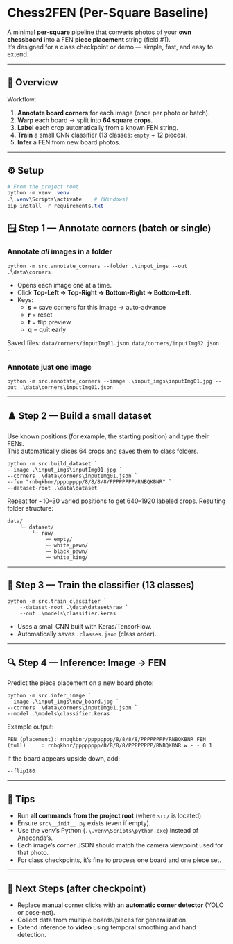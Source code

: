 # Chess2FEN (Per-Square Baseline)

A minimal **per-square** pipeline that converts photos of your **own chessboard** into a FEN **piece placement** string (field #1).  
It’s designed for a class checkpoint or demo — simple, fast, and easy to extend.

---

## 🧠 Overview

Workflow:

1. **Annotate board corners** for each image (once per photo or batch).
2. **Warp** each board → split into **64 square crops**.
3. **Label** each crop automatically from a known FEN string.
4. **Train** a small CNN classifier (13 classes: `empty` + 12 pieces).
5. **Infer** a FEN from new board photos.

---

## ⚙️ Setup

```powershell
# From the project root
python -m venv .venv
.\.venv\Scripts\activate    # (Windows)
pip install -r requirements.txt
```

## 🪟 Step 1 — Annotate corners (batch or single)

### Annotate _all_ images in a folder

`python -m src.annotate_corners --folder .\input_imgs --out .\data\corners`

- Opens each image one at a time.
- Click **Top-Left → Top-Right → Bottom-Right → Bottom-Left**.
- Keys:
    - **s** = save corners for this image → auto-advance
    - **r** = reset
    - **f** = flip preview
    - **q** = quit early

Saved files:
`data/corners/inputImg01.json data/corners/inputImg02.json ...`

### Annotate just one image

`python -m src.annotate_corners --image .\input_imgs\inputImg01.jpg --out .\data\corners\inputImg01.json`

---
## ♟️ Step 2 — Build a small dataset

Use known positions (for example, the starting position) and type their FENs.  
This automatically slices 64 crops and saves them to class folders.

```
python -m src.build_dataset `   
--image .\input_imgs\inputImg01.jpg `   
--corners .\data\corners\inputImg01.json `  
--fen "rnbqkbnr/pppppppp/8/8/8/8/PPPPPPPP/RNBQKBNR" `  
--dataset-root .\data\dataset
```

Repeat for ~10–30 varied positions to get 640–1920 labeled crops.
Resulting folder structure:

```
data/  
	└─ dataset/      
		└─ raw/          
			├─ empty/         
			├─ white_pawn/         
			├─ black_pawn/          
			├─ white_king/         
```
---

## 🧠 Step 3 — Train the classifier (13 classes)

```
python -m src.train_classifier `  
	--dataset-root .\data\dataset\raw `
	--out .\models\classifier.keras
```

- Uses a small CNN built with Keras/TensorFlow.
- Automatically saves `.classes.json` (class order).

---

## 🔍 Step 4 — Inference: Image → FEN

Predict the piece placement on a new board photo:

```
python -m src.infer_image `   
--image .\input_imgs\new_board.jpg `   
--corners .\data\corners\inputImg01.json `  
--model .\models\classifier.keras
```

Example output:

`FEN (placement): rnbqkbnr/pppppppp/8/8/8/8/PPPPPPPP/RNBQKBNR FEN (full)     : rnbqkbnr/pppppppp/8/8/8/8/PPPPPPPP/RNBQKBNR w - - 0 1`

If the board appears upside down, add:

`--flip180`

---

## 🧩 Tips

- Run **all commands from the project root** (where `src/` is located).
- Ensure `src\__init__.py` exists (even if empty).
- Use the venv’s Python (`.\.venv\Scripts\python.exe`) instead of Anaconda’s.
- Each image’s corner JSON should match the camera viewpoint used for that photo.
- For class checkpoints, it’s fine to process one board and one piece set.
    

---

## 🧭 Next Steps (after checkpoint)

- Replace manual corner clicks with an **automatic corner detector** (YOLO or pose-net).
- Collect data from multiple boards/pieces for generalization.
- Extend inference to **video** using temporal smoothing and hand detection.